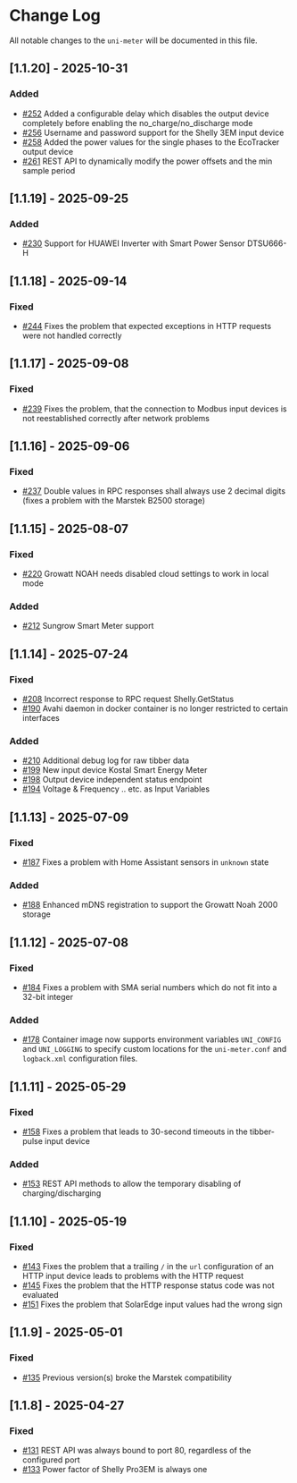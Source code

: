 # Change Log
All notable changes to the `uni-meter` will be documented in this file.

## [1.1.20] - 2025-10-31

### Added

- [#252](https://github.com/sdeigm/uni-meter/issues/252) Added a configurable delay which disables the output device completely before enabling the no_charge/no_discharge mode
- [#256](https://github.com/sdeigm/uni-meter/issues/256) Username and password support for the Shelly 3EM input device
- [#258](https://github.com/sdeigm/uni-meter/issues/258) Added the power values for the single phases to the EcoTracker output device
- [#261](https://github.com/sdeigm/uni-meter/issues/261) REST API to dynamically modify the power offsets and the min sample period

## [1.1.19] - 2025-09-25

### Added

- [#230](https://github.com/sdeigm/uni-meter/issues/230) Support for HUAWEI Inverter with Smart Power Sensor DTSU666-H

## [1.1.18] - 2025-09-14

### Fixed

- [#244](https://github.com/sdeigm/uni-meter/issues/244) Fixes the problem that expected exceptions in HTTP requests were not handled correctly

## [1.1.17] - 2025-09-08

### Fixed

- [#239](https://github.com/sdeigm/uni-meter/issues/239) Fixes the problem, that the connection to Modbus input devices is not reestablished correctly after network problems

## [1.1.16] - 2025-09-06

### Fixed

- [#237](https://github.com/sdeigm/uni-meter/issues/237) Double values in RPC responses shall always use 2 decimal digits (fixes a problem with the Marstek B2500 storage)

## [1.1.15] - 2025-08-07

### Fixed

- [#220](https://github.com/sdeigm/uni-meter/issues/220) Growatt NOAH needs disabled cloud settings to work in local mode

### Added

- [#212](https://github.com/sdeigm/uni-meter/issues/212) Sungrow Smart Meter support

## [1.1.14] - 2025-07-24

### Fixed

- [#208](https://github.com/sdeigm/uni-meter/issues/208) Incorrect response to RPC request Shelly.GetStatus
- [#190](https://github.com/sdeigm/uni-meter/issues/190) Avahi daemon in docker container is no longer restricted to certain interfaces

### Added

- [#210](https://github.com/sdeigm/uni-meter/issues/210) Additional debug log for raw tibber data
- [#199](https://github.com/sdeigm/uni-meter/pull/199) New input device Kostal Smart Energy Meter
- [#198](https://github.com/sdeigm/uni-meter/issues/198) Output device independent status endpoint
- [#194](https://github.com/sdeigm/uni-meter/issues/194) Voltage & Frequency .. etc. as Input Variables

## [1.1.13] - 2025-07-09

### Fixed

- [#187](https://github.com/sdeigm/uni-meter/issues/187) Fixes a problem with Home Assistant sensors in `unknown` state

### Added

- [#188](https://github.com/sdeigm/uni-meter/issues/188) Enhanced mDNS registration to support the Growatt Noah 2000 storage

## [1.1.12] - 2025-07-08

### Fixed

- [#184](https://github.com/sdeigm/uni-meter/issues/184) Fixes a problem with SMA serial numbers which do not fit into a 32-bit integer

### Added

- [#178](https://github.com/sdeigm/uni-meter/issues/178) Container image now supports environment variables `UNI_CONFIG` and `UNI_LOGGING`
  to specify custom locations for the `uni-meter.conf` and `logback.xml` configuration files.

## [1.1.11] - 2025-05-29

### Fixed

- [#158](https://github.com/sdeigm/uni-meter/issues/158) Fixes a problem that leads to 30-second timeouts in the tibber-pulse input device

### Added

- [#153](https://github.com/sdeigm/uni-meter/issues/153) REST API methods to allow the temporary disabling of charging/discharging

## [1.1.10] - 2025-05-19

### Fixed

- [#143](https://github.com/sdeigm/uni-meter/issues/143) Fixes the problem that a trailing `/` in the `url` configuration of an HTTP input device
  leads to problems with the HTTP request
- [#145](https://github.com/sdeigm/uni-meter/issues/145) Fixes the problem that the HTTP response status code was not evaluated
- [#151](https://github.com/sdeigm/uni-meter/issues/151) Fixes the problem that SolarEdge input values had the wrong sign

## [1.1.9] - 2025-05-01

### Fixed

- [#135](https://github.com/sdeigm/uni-meter/issues/135) Previous version(s) broke the Marstek compatibility

## [1.1.8] - 2025-04-27

### Fixed

- [#131](https://github.com/sdeigm/uni-meter/issues/131) REST API was always bound to port 80, regardless of the configured port
- [#133](https://github.com/sdeigm/uni-meter/issues/133) Power factor of Shelly Pro3EM is always one

